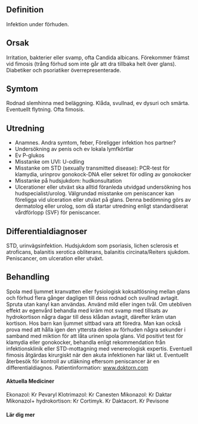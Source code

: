 ## Definition

Infektion under förhuden.

## Orsak

Irritation, bakterier eller svamp, ofta Candida albicans. Förekommer främst vid fimosis (trång förhud som inte går att dra tillbaka helt över glans). Diabetiker och psoriatiker överrepresenterade.

## Symtom

Rodnad slemhinna med beläggning. Klåda, svullnad, ev dysuri och smärta. Eventuellt flytning. Ofta fimosis.

## Utredning

- Anamnes. Andra symtom, feber, Föreligger infektion hos partner?
- Undersökning av penis och ev lokala lymfkörtlar
- Ev P-glukos
- Misstanke om UVI: U-odling
- Misstanke om STD (sexually transmitted disease): PCR-test för klamydia, urinprov gonokock-DNA eller sekret för odling av gonokocker
- Misstanke på hudsjukdom: hudkonsultation
- Ulcerationer eller utväxt ska alltid föranleda utvidgad undersökning hos hudspecialist/urolog.
Välgrundad misstanke om peniscancer kan föreligga vid ulceration eller utväxt på glans. Denna bedömning görs av dermatolog eller urolog, som då startar utredning enligt standardiserat vårdförlopp (SVF) för peniscancer.

## Differentialdiagnoser

STD, urinvägsinfektion.
Hudsjukdom som psoriasis, lichen sclerosis et atroficans, balanitis xerotica obliterans, balanitis circinata/Reiters sjukdom.
Peniscancer, om ulceration eller utväxt.

## Behandling

Spola med ljummet kranvatten eller fysiologisk koksaltlösning mellan glans och förhud flera gånger dagligen till dess rodnad och svullnad avtagit. Spruta utan kanyl kan användas. Använd mild eller ingen tvål.
Om utebliven effekt av egenvård behandla med kräm mot svamp med tillsats av hydrokortison några dagar till dess klådan avtagit, därefter kräm utan kortison.
Hos barn kan ljummet sittbad vara att föredra. Man kan också prova med att hålla igen den yttersta delen av förhuden några sekunder i samband med miktion för att låta urinen spola glans.
Vid positivt test för klamydia eller gonokocker, behandla enligt rekommendation från infektionsklinik eller STD-mottagning med venereologisk expertis.
Eventuell fimosis åtgärdas kirurgiskt när den akuta infektionen har läkt ut.
Eventuellt återbesök för kontroll av utläkning eftersom peniscancer är en differentialdiagnos.
Patientinformation: www.doktorn.com

#### Aktuella Mediciner

Ekonazol: Kr Pevaryl
Klotrimazol: Kr Canesten
Mikonazol: Kr Daktar
Mikonazol+ hydrokortison: Kr Cortimyk. Kr Daktacort. Kr Pevisone

#### Lär dig mer

